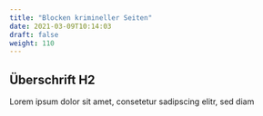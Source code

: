 ```yaml
---
title: "Blocken krimineller Seiten"
date: 2021-03-09T10:14:03
draft: false
weight: 110
---
```

## Überschrift H2

Lorem ipsum dolor sit amet, consetetur sadipscing elitr, sed diam 